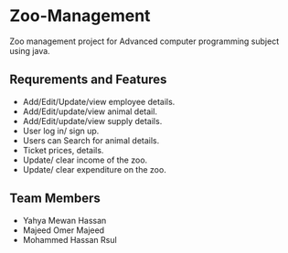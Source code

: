 # Zoo-Management
Zoo management project for Advanced computer programming subject using java.
## Requrements and Features
* Add/Edit/Update/view employee details.
* Add/Edit/update/view animal detail.
* Add/Edit/update/view supply details.
* User log in/ sign up.
* Users can Search for animal details.
* Ticket prices, details.
* Update/ clear income of the zoo.
* Update/ clear expenditure on the zoo.

## Team Members
* Yahya Mewan Hassan
* Majeed Omer Majeed
* Mohammed Hassan Rsul




